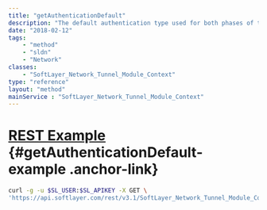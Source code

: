```yaml
---
title: "getAuthenticationDefault"
description: "The default authentication type used for both phases of the negotiation process.  The default value is set to MD5. "
date: "2018-02-12"
tags:
    - "method"
    - "sldn"
    - "Network"
classes:
    - "SoftLayer_Network_Tunnel_Module_Context"
type: "reference"
layout: "method"
mainService : "SoftLayer_Network_Tunnel_Module_Context"
---
```


# [REST Example](#getAuthenticationDefault-example) <a href="/article/rest/"><i class="fas fa-question"></i></a> {#getAuthenticationDefault-example .anchor-link} 
```bash
curl -g -u $SL_USER:$SL_APIKEY -X GET \
'https://api.softlayer.com/rest/v3.1/SoftLayer_Network_Tunnel_Module_Context/getAuthenticationDefault'
```
